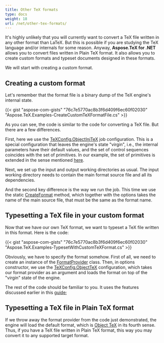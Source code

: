 ```yaml
---
title: Other TeX formats
type: docs
weight: 18
url: /net/other-tex-formats/
---
```


It's highly unlikely that you will currently want to convert a TeX file written in any other format than LaTeX. But this is possible if you are studying the TeX language and/or internals for some reason. Anyway, **Aspose.TeX for .NET** allows you to convert files written in Plain TeX format. It also allows you to create custom formats and typeset documents designed in these formats.

We will start with creating a custom format.

## **Creating a custom format**

Let's remember that the format file is a binary dump of the TeX engine's internal state.

{{< gist "aspose-com-gists" "76c7e5770ac8b3f6d409f6ec60f02030" "Aspose.TeX.Examples-CreateCustomTeXFormatFile.cs" >}}

As you can see, the code is similar to the code for converting a TeX file. But there are a few differences.

First, here we use the [TeXConfig.ObjectIniTeX](https://apireference.aspose.com/tex/net/aspose.tex/texconfig/properties/objectinitex) job configuration. This is a special configuration that leaves the engine's state "virgin", i.e., the internal parameters have their default values, and the set of control sequences coincides with the set of primitives. In our example, the set of primitives is extended in the sense mentioned [here](/tex/net/aspose-tex-and-object-tex/#object-tex).

Next, we set up the input and output working directories as usual. The input working directory needs to contain the main format source file and all its dependencies.

And the second key difference is the way we run the job. This time we use the static [CreateFormat](https://apireference.aspose.com/tex/net/aspose.tex/texjob/methods/createformat) method, which together with the options takes the name of the main source file, that must be the same as the format name.

## **Typesetting a TeX file in your custom format**

Now that we have our own TeX format, we want to typeset a TeX file written in this format. Here is the code:

{{< gist "aspose-com-gists" "76c7e5770ac8b3f6d409f6ec60f02030" "Aspose.TeX.Examples-TypesetWithCustomTeXFormat.cs" >}}

Obviously, we have to specify the format somehow. First of all, we need to create an instance of the [FormatProvider](https://apireference.aspose.com/tex/net/aspose.tex.resourceproviders/formatprovider) class. Then, in options constructor, we use the [TeXConfig.ObjectTeX](https://apireference.aspose.com/tex/net/aspose.tex/texconfig/methods/objecttex) configuration, which takes our format provider as an argument and loads the format on top of the "virgin" state of the engine.

The rest of the code should be familiar to you. It uses the features discussed earlier in this [guide](/tex/net/conversion/);

## **Typesetting a TeX file in Plain TeX format**

If we throw away the format provider from the code just demonstrated, the engine will load the default format, which is [Object TeX](/tex/net/aspose-tex-and-object-tex/) in its fourth sense. Thus, if you have a TeX file written in Plain TeX format, this way you may convert it to any supported target format.